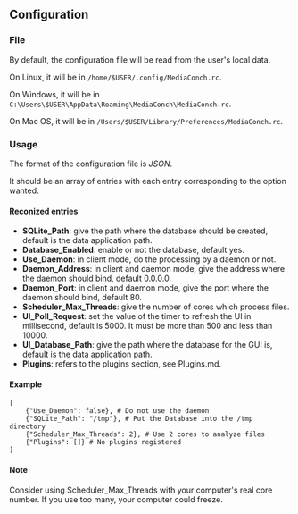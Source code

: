 ## Configuration

### File

By default, the configuration file will be read from the user's local data.

On Linux, it will be in `/home/$USER/.config/MediaConch.rc`.

On Windows, it will be in `C:\Users\$USER\AppData\Roaming\MediaConch\MediaConch.rc`.

On Mac OS, it will be in `/Users/$USER/Library/Preferences/MediaConch.rc`.

### Usage

The format of the configuration file is *JSON*.

It should be an array of entries with each entry corresponding to the option wanted.

#### Reconized entries

* **SQLite\_Path**: give the path where the database should be created, default is the data application path.
* **Database\_Enabled**: enable or not the database, default yes.
* **Use\_Daemon**: in client mode, do the processing by a daemon or not.
* **Daemon\_Address**: in client and daemon mode, give the address where the daemon should bind, default 0.0.0.0.
* **Daemon\_Port**: in client and daemon mode, give the port where the daemon should bind, default 80.
* **Scheduler\_Max\_Threads**: give the number of cores which process files.
* **UI\_Poll\_Request**: set the value of the timer to refresh the UI in millisecond, default is 5000. It must be more than 500 and less than 10000.
* **UI\_Database\_Path**: give the path where the database for the GUI is, default is the data application path.
* **Plugins**: refers to the plugins section, see Plugins.md.

#### Example

```
[
    {"Use_Daemon": false}, # Do not use the daemon
    {"SQLite_Path": "/tmp"}, # Put the Database into the /tmp directory
    {"Scheduler_Max_Threads": 2}, # Use 2 cores to analyze files
    {"Plugins": []} # No plugins registered
]
```

#### Note

Consider using Scheduler\_Max\_Threads with your computer's real core number. If you use too many, your computer could freeze.
